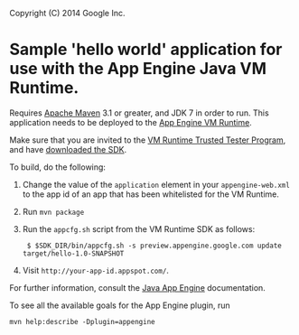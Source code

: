 
Copyright (C) 2014 Google Inc.

# Sample 'hello world' application for use with the App Engine Java VM Runtime.

Requires [Apache Maven](http://maven.apache.org) 3.1 or greater, and
JDK 7 in order to run.  This application needs to be deployed to the
[App Engine VM Runtime][1].

Make sure that you are invited to the [VM Runtime Trusted Tester
Program][2], and have [downloaded the SDK](http://commondatastorage.googleapis.com/gae-vm-runtime-tt/vmruntime_sdks.html).

To build, do the following:

1. Change the value of the `application` element in your `appengine-web.xml` to the app
id of an app that has been whitelisted for the VM Runtime.
2. Run `mvn package`
3. Run the `appcfg.sh` script from the VM Runtime SDK as follows:

        $ $SDK_DIR/bin/appcfg.sh -s preview.appengine.google.com update target/hello-1.0-SNAPSHOT

4. Visit `http://your-app-id.appspot.com/`.

For further information, consult the [Java App
Engine](https://developers.google.com/appengine/docs/java/overview)
documentation.

To see all the available goals for the App Engine plugin, run

    mvn help:describe -Dplugin=appengine

[1]: https://docs.google.com/document/d/1VH1oVarfKILAF_TfvETtPPE3TFzIuWqsa22PtkRkgJ4
[2]: https://groups.google.com/forum/?fromgroups#!topic/google-appengine/gRZNqlQPKys
[3]: https://cloud.google.com/console
